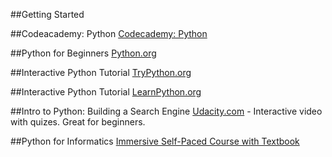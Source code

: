 ##Getting Started

##Codeacademy: Python
[Codecademy: Python](http://www.codecademy.com/tracks/python)

##Python for Beginners
[Python.org](https://www.python.org/about/gettingstarted)

##Interactive Python Tutorial
[TryPython.org](http://www.trypython.org/)

##Interactive Python Tutorial
[LearnPython.org](http://www.learnpython.org/)

##Intro to Python: Building a Search Engine
[Udacity.com](https://www.udacity.com/course/cs101) - Interactive video with quizes. Great for beginners.

##Python for Informatics 
[Immersive Self-Paced Course with Textbook](https://moodle.dr-chuck.com/moodle/course/view.php?id=5)
